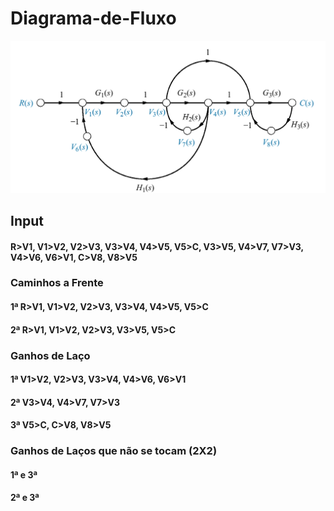 # Diagrama-de-Fluxo

<img alt="Diagrama de Fluxo de Sinal" src="img/diagrama_fluxo.png">

## Input
#### R>V1, V1>V2, V2>V3, V3>V4, V4>V5, V5>C, V3>V5, V4>V7, V7>V3, V4>V6, V6>V1, C>V8, V8>V5

### Caminhos a Frente
#### 1ª R>V1, V1>V2, V2>V3, V3>V4, V4>V5, V5>C
#### 2ª R>V1, V1>V2, V2>V3, V3>V5, V5>C

### Ganhos de Laço
#### 1ª V1>V2, V2>V3, V3>V4, V4>V6, V6>V1
#### 2ª V3>V4, V4>V7, V7>V3
#### 3ª V5>C, C>V8, V8>V5

### Ganhos de Laços que não se tocam (2X2)
#### 1ª e 3ª
#### 2ª e 3ª
